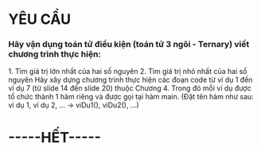 <h1>YÊU CẦU</h1>
<h3>Hãy vận dụng toán tử điều kiện (toán tử 3 ngôi - Ternary) viết chương trình thực hiện:</h3>
1. Tìm giá trị lớn nhất của hai số nguyên
2. Tìm giá trị nhỏ nhất của hai số nguyên
Hãy xây dựng chương trình thực hiện các đoạn code từ ví dụ 1 đến ví dụ 7 (từ slide 14 đến slide 20) thuộc Chương 4. Trong đó mỗi ví dụ được tổ chức thành 1 hàm riêng và được gọi tại hàm main. (Đặt tên hàm như sau: ví dụ 1, ví dụ 2, ... -> viDu1(), viDu2(), ...)
<h1>-----HẾT-----</h1>
